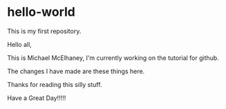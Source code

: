 # hello-world
This is my first repository. 


Hello all, 

This is Michael McElhaney, I'm currently working on the tutorial for github.

The changes I have made are these things here. 

Thanks for reading this silly stuff.

Have a Great Day!!!!!
